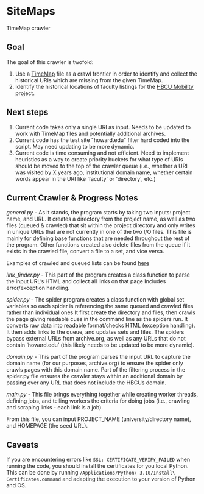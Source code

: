 # SiteMaps
TimeMap crawler

## Goal
The goal of this crawler is twofold:

1. Use a [TimeMap](https://github.com/HBCUMobility/datacollection/tree/main/timemaps/20220104) file as a crawl frontier in order to identify and collect the historical URIs which are missing from the given TimeMap.
2. Identify the historical locations of faculty listings for the [HBCU Mobility](https://github.com/HBCUMobility) project. 

## Next steps

1. Current code takes only a single URI as input. Needs to be updated to work with TimeMap files and potentially additional archives. 
2. Current code has the test site "howard.edu" filter hard coded into the script. May need updating to be more dynamic.
3. Current code is time consuming and not efficient. Need to implement heuristics as a way to create priority buckets for what type of URIs should be moved to the top of the crawler queue (i.e., whether a URI was visited by X years ago, institutional domain name, whether certain words appear in the URI like 'faculty' or 'directory', etc.) 


## Current Crawler & Progress Notes

_general.py -_
As it stands, the program starts by taking two inputs: project name, and URL. 
It creates a directory from the project name, as well as two files (queued & crawled) that sit within the project directory and only writes in unique URLs that are not currently in one of the two I/O files.
This file is mainly for defining base functions that are needed throughout the rest of the program.
Other functions created also delete files from the queue if it exists in the crawled file, convert a file to a set, and vice versa.

Examples of crawled and queued lists can be found [here](https://github.com/deazarrillo/SiteMaps/tree/master/howard)

_link_finder.py -_
This part of the program creates a class function to parse the input URL’s HTML and collect all links on that page
Includes error/exception handling.

_spider.py -_
The spider program creates a class function with global set variables so each spider is referencing the same queued and crawled files rather than individual ones 
It first create the directory and files, then crawls the page giving readable cues in the command line as the spiders run.
It converts raw data into readable format/checks HTML (exception handling). It then adds links to the queue, and updates sets and files.
The spiders bypass external URLs from archive.org, as well as any URLs that do not contain ‘howard.edu’ (this likely needs to be updated to be more dynamic).

_domain.py -_
This part of the program parses the input URL to capture the domain name (for our purposes, archive.org) to ensure the spider only crawls pages with this domain name. Part of the filtering process in the spider.py file ensures the crawler stays within an additional domain by passing over any URL that does not include the HBCUs domain. 

_main.py -_
This file brings everything together while creating worker threads, defining jobs, and telling workers the criteria for doing jobs (i.e., crawling and scraping links - each link is a job).

From this file, you can input PROJECT_NAME (university/directory name), and HOMEPAGE (the seed URL).

## Caveats

If you are encountering errors like `SSL: CERTIFICATE_VERIFY_FAILED` when running the code, you should install the certificates for you local Python. This can be done by running `/Applications/Python\ 3.10/Install\ Certificates.command` and adapting the execution to your version of Python and OS.
